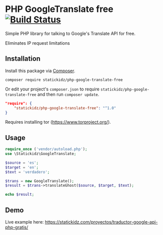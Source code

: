 # PHP GoogleTranslate free [![Build Status](https://travis-ci.org/statickidz/php-google-translate-free.svg?branch=master)](https://travis-ci.org/statickidz/php-google-translate-free)
Simple PHP library for talking to Google's Translate API for free.

Eliminates IP request limitations

## Installation

Install this package via [Composer](https://getcomposer.org/).

```
composer require statickidz/php-google-translate-free
```

Or edit your project's `composer.json` to require `statickidz/php-google-translate-free` and then run `composer update`.

```json
"require": {
    "statickidz/php-google-translate-free": "^1.0"
}
```
Requires installing tor (https://www.torproject.org/).

## Usage

```php
require_once ('vendor/autoload.php');
use \Statickidz\GoogleTranslate;

$source = 'es';
$target = 'en';
$text = 'verdadero';

$trans = new GoogleTranslate();
$result = $trans->translateGhost($source, $target, $text);

echo $result;
```

## Demo

Live example here: https://statickidz.com/proyectos/traductor-google-api-php-gratis/
